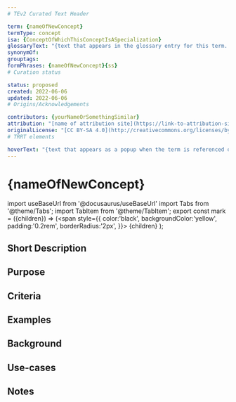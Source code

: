 ```yaml
---
# TEv2 Curated Text Header

term: {nameOfNewConcept}
termType: concept
isa: {ConceptOfWhichThisConceptIsASpecialization}
glossaryText: "{text that appears in the glossary entry for this term. It may contain [termRefs](@)}."
synonymOf:
grouptags:
formPhrases: {nameOfNewConcept}{ss}
# Curation status

status: proposed
created: 2022-06-06
updated: 2022-06-06
# Origins/Acknowledgements

contributors: {yourNameOrSomethingSimilar}
attribution: "[name of attribution site](https://link-to-attribution-site)"
originalLicense: "[CC BY-SA 4.0](http://creativecommons.org/licenses/by-sa/4.0/?ref=chooser-v1)"
# TRRT elements

hoverText: "{text that appears as a popup when the term is referenced on a website}"
---
```


# {nameOfNewConcept}

import useBaseUrl from '@docusaurus/useBaseUrl'
import Tabs from '@theme/Tabs';
import TabItem from '@theme/TabItem';
export const mark = ({children}) => (<span style={{ color:'black', backgroundColor:'yellow', padding:'0.2rem', borderRadius:'2px', }}> {children} </span> );

<!--A concept tries to capture the idea behind a classification of entities, allowing us to reason about everything in the class as if it were one thing. This file specifies the idea(s) that, within the scope of `<existing-scopeID>` will be referred to using `<New Term>`.-->

## Short Description

<!-- in 1-3 sentences that describe the concept to a layperson with reasonable accuracy. The first sentence should preferably be the criterion, but if that becomes too cumbersome, make it a bit simpler. You may add a very limited number of paragraphs for the most obvious things that readers would be looking for -->

## Purpose

<!--Describe why the concept is needed. What purposes does it serve? What can you do with it that you cannot do (as well) without it? What objectives does it help realize? Why is this concept relevant within its scope of definition?-->

## Criteria

<!--REQUIRED--How is this concept different from related ideas? What are essential characteristics that must be true? This is where you specify the [intensional definition](https://en.wikipedia.org/wiki/Extensional_and_intensional_definitions) of the concept, i.e. the necessary and sufficient conditions for when the term should be used. This makes that the concept becomes crystal clear. In the case of nouns, this is equivalent to specifying the properties that an object needs to have in order to be counted as a referent of the term.-->

## Examples

<!--Provide a few sentences in which you give examples that obviously qualify as instances of `<New Term>`, and that do NOT obviously qualify. Also, provide examples that are not (so) obvious, but help users to better understand its intension.-->

## Background

<!--Mention and link to the patterns in which this concept plays a (significant) role (possibly explaining the reason/purpose if appropriate), e.g.: The [terminology pattern](pattern-terminology@) provides an overview of how this concept fits in with related concepts.-->

## Use-cases

<!--This (optional) section specifies an (optional) introductory paragraph, and a level-3 (i.e. `###`) subsection for every use case it describes. Every such use-case SHOULD
- describe the situation/context of the use-case;
- show how to apply `<New Term>` to/in that situation;
- shows the relevance of having `<New Term>` for the use-case as opposed to not having it.-->

## Notes

<!--This (optional) section is the place to put anything for which there is no other good place to put it.-->

<!--
---
### Footnotes

[//]: # This (optional) section contains any footnotes that may have been specified in the text above.

[^1]: the text for footnote [^1] goes here.

-->